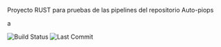 Proyecto RUST para pruebas de las pipelines del repositorio Auto-piops


a


![Build Status](https://img.shields.io/badge/build-passing-brightgreen)
![Last Commit](https://img.shields.io/github/last-commit/Zoimback/rust)

